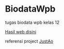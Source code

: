 # BiodataWpb
 tugas biodata wpb kelas 12
 
 [Hasil web disini](https://myaasiinh.github.io/BiodataWpb)
 
 referensi project [JustAo](https://github.com/Love2Bit/Biodata)
